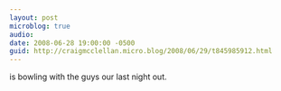 ```yaml
---
layout: post
microblog: true
audio: 
date: 2008-06-28 19:00:00 -0500
guid: http://craigmcclellan.micro.blog/2008/06/29/t845985912.html
---
```

is bowling with the guys our last night out.
